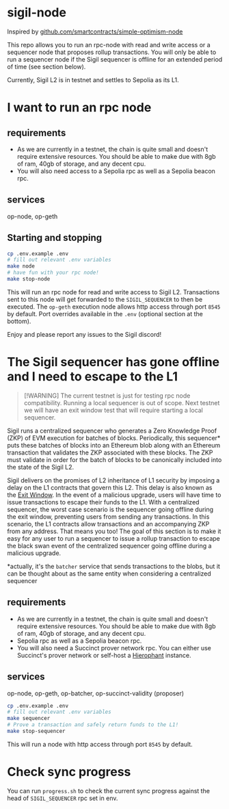 # sigil-node

Inspired by [github.com/smartcontracts/simple-optimism-node](https://github.com/smartcontracts/simple-optimism-node)

This repo allows you to run an rpc-node with read and write access or a sequencer node that proposes rollup transactions.  You will only be able to run a sequencer node if the Sigil sequencer is offline for an extended period of time (see section below).

Currently, Sigil L2 is in testnet and settles to Sepolia as its L1.

# I want to run an rpc node

## requirements

- As we are currently in a testnet, the chain is quite small and doesn't require extensive resources.  You should be able to make due with 8gb of ram, 40gb of storage, and any decent cpu.
- You will also need access to a Sepolia rpc as well as a Sepolia beacon rpc.

## services

op-node, op-geth

## Starting and stopping

```bash
cp .env.example .env
# fill out relevant .env variables
make node
# have fun with your rpc node!
make stop-node
```

This will run an rpc node for read and write access to Sigil L2.  Transactions sent to this node will get forwarded to the `SIGIL_SEQUENCER` to then be executed.  The `op-geth` execution node allows http access through port `8545` by default.  Port overrides available in the `.env` (optional section at the bottom).

Enjoy and please report any issues to the Sigil discord!

# The Sigil sequencer has gone offline and I need to escape to the L1

> [!WARNING] The current testnet is just for testing rpc node compatibility.  Running a local sequencer is out of scope.  Next testnet we will have an exit window test that will require starting a local sequencer.

Sigil runs a centralized sequencer who generates a Zero Knowledge Proof (ZKP) of EVM execution for batches of blocks.  Periodically, this sequencer* puts these batches of blocks into an Ethereum blob along with an Ethereum transaction that validates the ZKP associated with these blocks.  The ZKP must validate in order for the batch of blocks to be canonically included into the state of the Sigil L2.

Sigil delivers on the promises of L2 inheritance of L1 security by imposing a delay on the L1 contracts that govern this L2.  This delay is also known as the [Exit Window](https://l2beat.com/glossary#exit-window).  In the event of a malicious upgrade, users will have time to issue transactions to escape their funds to the L1.  With a centralized sequencer, the worst case scenario is the sequencer going offline during the exit window, preventing users from sending any transactions.  In this scenario, the L1 contracts allow transactions and an accompanying ZKP from any address. That means you too!  The goal of this section is to make it easy for any user to run a sequencer to issue a rollup transaction to escape the black swan event of the centralized sequencer going offline during a malicious upgrade.

*actually, it's the `batcher` service that sends transactions to the blobs, but it can be thought about as the same entity when considering a centralized sequencer

## requirements

- As we are currently in a testnet, the chain is quite small and doesn't require extensive resources.  You should be able to make due with 8gb of ram, 40gb of storage, and any decent cpu.
- Sepolia rpc as well as a Sepolia beacon rpc.
- You will also need a Succinct prover network rpc.  You can either use Succinct's prover network or self-host a [Hierophant](https://github.com/unattended-backpack/hierophant/) instance.

## services

op-node, op-geth, op-batcher, op-succinct-validity (proposer)

```bash
cp .env.example .env
# fill out relevant .env variables
make sequencer
# Prove a transaction and safely return funds to the L1!
make stop-sequencer
```

This will run a node with http access through port `8545` by default.

# Check sync progress

You can run `progress.sh` to check the current sync progress against the head of `SIGIL_SEQUENCER` rpc set in env.

